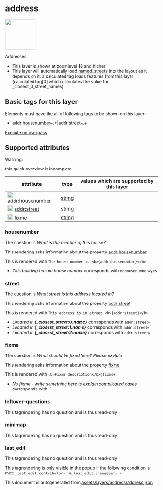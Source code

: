 [//]: # (WARNING: this file is automatically generated. Please find the sources at the bottom and edit those sources)

 address 
=========



<img src='https://mapcomplete.osm.be/./assets/layers/address/housenumber_blank.svg' height="100px"> 

Addresses






  - This layer is shown at zoomlevel **18** and higher
  - This layer will automatically load  [named_streets](./named_streets.md)  into the layout as it depends on it:  a calculated tag loads features from this layer (calculatedTag[0] which calculates the value for _closest_3_street_names)




 Basic tags for this layer 
---------------------------



Elements must have the all of following tags to be shown on this layer:



  - addr:housenumber~.+|addr:street~.+


[Execute on overpass](http://overpass-turbo.eu/?Q=%5Bout%3Ajson%5D%5Btimeout%3A90%5D%3B(%20%20%20%20nwr%5B%22addr%3Ahousenumber%22%5D(%7B%7Bbbox%7D%7D)%3B%0A%20%20%20%20nwr%5B%22addr%3Astreet%22%5D(%7B%7Bbbox%7D%7D)%3B%0A)%3Bout%20body%3B%3E%3Bout%20skel%20qt%3B)



 Supported attributes 
----------------------



Warning: 

this quick overview is incomplete



attribute | type | values which are supported by this layer
----------- | ------ | ------------------------------------------
[<img src='https://mapcomplete.osm.be/assets/svg/statistics.svg' height='18px'>](https://taginfo.openstreetmap.org/keys/addr:housenumber#values) [addr:housenumber](https://wiki.openstreetmap.org/wiki/Key:addr:housenumber) | [string](../SpecialInputElements.md#string) | 
[<img src='https://mapcomplete.osm.be/assets/svg/statistics.svg' height='18px'>](https://taginfo.openstreetmap.org/keys/addr:street#values) [addr:street](https://wiki.openstreetmap.org/wiki/Key:addr:street) | [string](../SpecialInputElements.md#string) | [](https://wiki.openstreetmap.org/wiki/Tag:addr:street%3D) [](https://wiki.openstreetmap.org/wiki/Tag:addr:street%3D) [](https://wiki.openstreetmap.org/wiki/Tag:addr:street%3D)
[<img src='https://mapcomplete.osm.be/assets/svg/statistics.svg' height='18px'>](https://taginfo.openstreetmap.org/keys/fixme#values) [fixme](https://wiki.openstreetmap.org/wiki/Key:fixme) | [string](../SpecialInputElements.md#string) | [](https://wiki.openstreetmap.org/wiki/Tag:fixme%3D)




### housenumber 



The question is  *What is the number of this house?*

This rendering asks information about the property  [addr:housenumber](https://wiki.openstreetmap.org/wiki/Key:addr:housenumber) 

This is rendered with  `The house number is <b>{addr:housenumber}</b>`





  - *This building has no house number*  corresponds with  `nohousenumber=yes`




### street 



The question is  *What street is this address located in?*

This rendering asks information about the property  [addr:street](https://wiki.openstreetmap.org/wiki/Key:addr:street) 

This is rendered with  `This address is in street <b>{addr:street}</b>`





  - *Located in <b>{_closest_street:0:name}</b>*  corresponds with  `addr:street=`
  - *Located in <b>{_closest_street:1:name}</b>*  corresponds with  `addr:street=`
  - *Located in <b>{_closest_street:2:name}</b>*  corresponds with  `addr:street=`




### fixme 



The question is  *What should be fixed here? Please explain*

This rendering asks information about the property  [fixme](https://wiki.openstreetmap.org/wiki/Key:fixme) 

This is rendered with  `<b>Fixme description</b>{fixme}`





  - *No fixme - write something here to explain complicated cases*  corresponds with  ``




### leftover-questions 



This tagrendering has no question and is thus read-only





### minimap 



This tagrendering has no question and is thus read-only





### last_edit 



This tagrendering has no question and is thus read-only



This tagrendering is only visible in the popup if the following condition is met: `_last_edit:contributor~.+&_last_edit:changeset~.+` 

This document is autogenerated from [assets/layers/address/address.json](https://github.com/pietervdvn/MapComplete/blob/develop/assets/layers/address/address.json)
